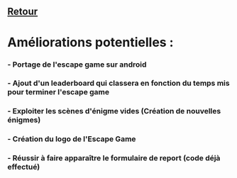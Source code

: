 ## [Retour](/Readme.md)

# Améliorations potentielles :

### - Portage de l'escape game sur android
### - Ajout d'un leaderboard qui classera en fonction du temps mis pour terminer l'escape game
### - Exploiter les scènes d'énigme vides (Création de nouvelles énigmes)
### - Création du logo de l'Escape Game
### - Réussir à faire apparaître le formulaire de report (code déjà effectué)
